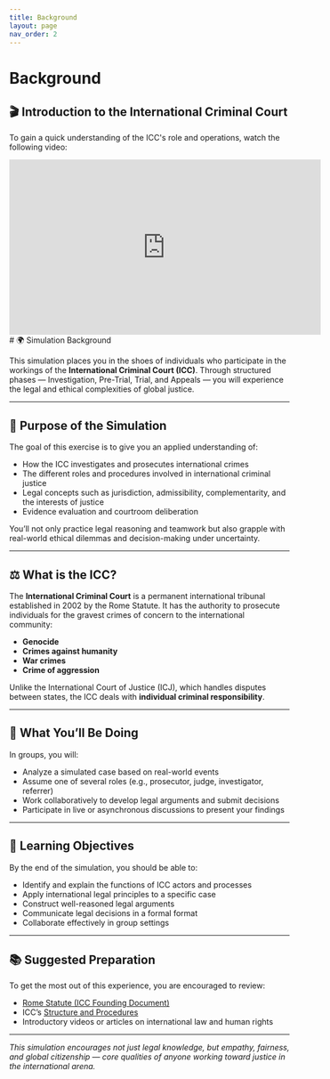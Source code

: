 ```yaml
---
title: Background
layout: page
nav_order: 2
---
```


# Background

## 🎬 Introduction to the International Criminal Court

To gain a quick understanding of the ICC's role and operations, watch the following video:

<iframe width="560" height="315" src="https://www.youtube-nocookie.com/embed/Jw_cQrGwMJo" title="The ICC in 3 Minutes" frameborder="0" allow="accelerometer; autoplay; clipboard-write; encrypted-media; gyroscope; picture-in-picture; web-share" referrerpolicy="strict-origin-when-cross-origin" allowfullscreen></iframe>
# 🌍 Simulation Background

This simulation places you in the shoes of individuals who participate in the workings of the **International Criminal Court (ICC)**. Through structured phases — Investigation, Pre-Trial, Trial, and Appeals — you will experience the legal and ethical complexities of global justice.

---

## 🧭 Purpose of the Simulation

The goal of this exercise is to give you an applied understanding of:
- How the ICC investigates and prosecutes international crimes
- The different roles and procedures involved in international criminal justice
- Legal concepts such as jurisdiction, admissibility, complementarity, and the interests of justice
- Evidence evaluation and courtroom deliberation

You’ll not only practice legal reasoning and teamwork but also grapple with real-world ethical dilemmas and decision-making under uncertainty.

---

## ⚖️ What is the ICC?

The **International Criminal Court** is a permanent international tribunal established in 2002 by the Rome Statute. It has the authority to prosecute individuals for the gravest crimes of concern to the international community:
- **Genocide**
- **Crimes against humanity**
- **War crimes**
- **Crime of aggression**

Unlike the International Court of Justice (ICJ), which handles disputes between states, the ICC deals with **individual criminal responsibility**.

---

## 🧩 What You’ll Be Doing

In groups, you will:
- Analyze a simulated case based on real-world events
- Assume one of several roles (e.g., prosecutor, judge, investigator, referrer)
- Work collaboratively to develop legal arguments and submit decisions
- Participate in live or asynchronous discussions to present your findings

---

## 🧠 Learning Objectives

By the end of the simulation, you should be able to:
- Identify and explain the functions of ICC actors and processes
- Apply international legal principles to a specific case
- Construct well-reasoned legal arguments
- Communicate legal decisions in a formal format
- Collaborate effectively in group settings

---

## 📚 Suggested Preparation

To get the most out of this experience, you are encouraged to review:
- [Rome Statute (ICC Founding Document)](https://www.icc-cpi.int/sites/default/files/RS-Eng.pdf)
- ICC’s [Structure and Procedures](https://www.icc-cpi.int/about)
- Introductory videos or articles on international law and human rights

---

_This simulation encourages not just legal knowledge, but empathy, fairness, and global citizenship — core qualities of anyone working toward justice in the international arena._